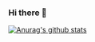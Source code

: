 ### Hi there 👋
[![Anurag's github stats](https://github-readme-stats.vercel.app/api?username=Braineanear)](https://github.com/anuraghazra/github-readme-stats)

<!--
**Braineanear/Braineanear** is a ✨ _special_ ✨ repository because its `README.md` (this file) appears on your GitHub profile.

Here are some ideas to get you started:

- 🔭 I’m currently working on ...
- 🌱 I’m currently learning ...
- 👯 I’m looking to collaborate on ...
- 🤔 I’m looking for help with ...
- 💬 Ask me about ...
- 📫 How to reach me: ...
- 😄 Pronouns: ...
- ⚡ Fun fact: ...
-->
